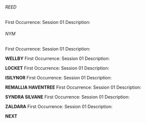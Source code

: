 ###### REED
First Occurrence: Session 01
Description:

###### NYM
First Occurrence: Session 01
Description:

**WELLBY**
First Occurrence: Session 01
Description:

**LOCKET**
First Occurrence: Session 01
Description:

**ISILYNOR**
First Occurrence: Session 01
Description:

**REMALLIA HAVENTREE**
First Occurrence: Session 01
Description:

**SYNDRA SILVANE**
First Occurrence: Session 01
Description:

**ZALDARA**
First Occurrence: Session 01
Description:

**NEXT**